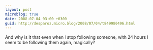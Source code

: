 ```yaml
---
layout: post
microblog: true
date: 2008-07-04 03:00 +0300
guid: http://desparoz.micro.blog/2008/07/04/t849980496.html
---
```

And why is it that even when I stop following someone, with 24 hours I seem to be following them again, magically?
